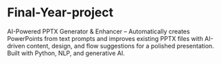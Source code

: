 # Final-Year-project
AI-Powered PPTX Generator &amp; Enhancer – Automatically creates PowerPoints from text prompts and improves existing PPTX files with AI-driven content, design, and flow suggestions for a polished presentation. Built with Python, NLP, and generative AI.
